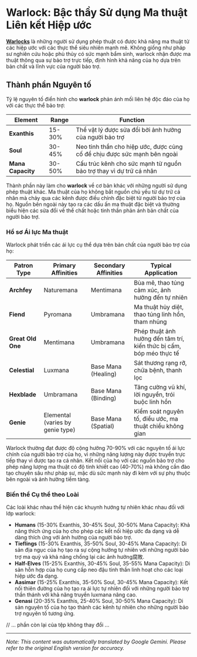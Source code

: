 # **Warlock**: Bậc thầy Sử dụng Ma thuật Liên kết Hiệp ước

[**Warlocks**](/codex/Classes/Warlock/Warlock.md) là những người sử dụng phép thuật có được khả năng ma thuật từ các hiệp ước với các thực thể siêu nhiên mạnh mẽ. Không giống như pháp sư nghiên cứu hoặc phù thủy có sức mạnh bẩm sinh, warlock nhận được ma thuật thông qua sự bảo trợ trực tiếp, định hình khả năng của họ dựa trên bản chất và lĩnh vực của người bảo trợ.

## Thành phần Nguyên tố

Tỷ lệ nguyên tố điển hình cho **warlock** phản ánh mối liên hệ độc đáo của họ với các thực thể bảo trợ:

| Element | Range | Function |
|---------|------------|----------|
| **Exanthis** | 15-30% | Thể vật lý được sửa đổi bởi ảnh hưởng của người bảo trợ |
| **Soul** | 30-45% | Neo tinh thần cho hiệp ước, được củng cố để chịu được sức mạnh bên ngoài |
| **Mana Capacity** | 30-50% | Cấu trúc kênh cho sức mạnh từ nguồn bảo trợ thay vì dự trữ cá nhân |

Thành phần này làm cho **warlock** về cơ bản khác với những người sử dụng phép thuật khác. Ma thuật của họ không bắt nguồn chủ yếu từ dự trữ cá nhân mà chảy qua các kênh được điều chỉnh đặc biệt từ người bảo trợ của họ. Nguồn bên ngoài này tạo ra các dấu ấn ma thuật đặc biệt và thường biểu hiện các sửa đổi về thể chất hoặc tinh thần phản ánh bản chất của người bảo trợ.

### Hồ sơ Ái lực Ma thuật

Warlock phát triển các ái lực cụ thể dựa trên bản chất của người bảo trợ của họ:

| Patron Type | Primary Affinities | Secondary Affinities | Typical Application |
|--------------|-------------------|---------------------|---------------------|
| **Archfey** | Naturemana | Mentimana | Bùa mê, thao túng cảm xúc, ảnh hưởng đến tự nhiên |
| **Fiend** | Pyromana | Umbramana | Ma thuật hủy diệt, thao túng linh hồn, tham nhũng |
| **Great Old One** | Mentimana | Umbramana | Phép thuật ảnh hưởng đến tâm trí, kiến thức bị cấm, bóp méo thực tế |
| **Celestial** | Luxmana | Base Mana (Healing) | Sát thương rạng rỡ, chữa bệnh, thanh lọc |
| **Hexblade** | Umbramana | Base Mana (Binding) | Tăng cường vũ khí, lời nguyền, trói buộc linh hồn |
| **Genie** | Elemental (varies by genie type) | Base Mana (Spatial) | Kiểm soát nguyên tố, điều ước, ma thuật chiều không gian |

Warlock thường đạt được độ cộng hưởng 70-90% với các nguyên tố ái lực chính của người bảo trợ của họ, vì những năng lượng này được truyền trực tiếp thay vì được tạo ra cá nhân. Kết nối của họ với các nguồn bảo trợ cho phép năng lượng ma thuật có độ tinh khiết cao (40-70%) mà không cần đào tạo chuyên sâu như pháp sư, mặc dù sức mạnh này đi kèm với sự phụ thuộc bên ngoài và ảnh hưởng tiềm tàng.

### Biến thể Cụ thể theo Loài

Các loài khác nhau thể hiện các khuynh hướng tự nhiên khác nhau đối với lớp warlock:

- **Humans** (15-30% Exanthis, 30-45% Soul, 30-50% Mana Capacity): Khả năng thích ứng của họ cho phép các kết nối hiệp ước đa dạng và dễ dàng thích ứng với ảnh hưởng của người bảo trợ.
- **Tieflings** (15-30% Exanthis, 35-50% Soul, 30-45% Mana Capacity): Di sản địa ngục của họ tạo ra sự cộng hưởng tự nhiên với những người bảo trợ ma quỷ và khả năng chống lại các ảnh hưởng腐敗.
- **Half-Elves** (15-25% Exanthis, 30-45% Soul, 35-55% Mana Capacity): Di sản hỗn hợp của họ cung cấp neo đậu tinh thần linh hoạt cho các loại hiệp ước đa dạng.
- **Aasimar** (15-25% Exanthis, 35-50% Soul, 30-45% Mana Capacity): Kết nối thiên đường của họ tạo ra ái lực tự nhiên đối với những người bảo trợ thần thánh với khả năng truyền luxmana nâng cao.
- **Genasi** (20-35% Exanthis, 25-40% Soul, 30-50% Mana Capacity): Di sản nguyên tố của họ tạo thành các kênh tự nhiên cho những người bảo trợ nguyên tố tương ứng.

// ... phần còn lại của tệp không thay đổi ...


---
_Note: This content was automatically translated by Google Gemini. Please refer to the original English version for accuracy._